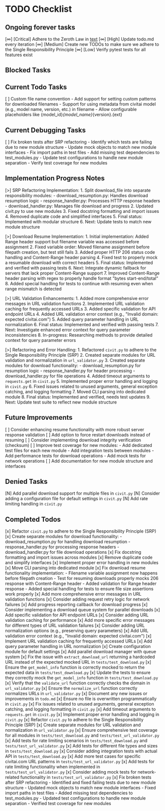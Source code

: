 # TODO Checklist

## Ongoing forever tasks

[∞] [Critical] Adhere to the Zeroth Law in [text](ZerothLawAIFramework.py.md)
[∞] [High] Update todo.md every iteration
[∞] [Medium] Create new TODOs to make sure we adhere to the Single Responsibility Principle
[∞] [Low] Verify pytest tests for all features exist

## Blocked Tasks

## Current Todo Tasks

[ ] Custom file name convention
    - Add support for setting custom patterns for downloaded filenames
    - Support for using metadata from civitai model (e.g., model name, version, etc.) in filename
    - Allow configurable placeholders like {model_id}_{model_name}_{version}.{ext}

## Current Debugging Tasks

[ ] Fix broken tests after SRP refactoring
    - Identify which tests are failing due to new module structure
    - Update mock objects to match new module interfaces
    - Fix import paths in test files
    - Add missing test dependencies to test_modules.py
    - Update test configurations to handle new module separation
    - Verify test coverage for new modules

## Implementation Progress Notes

[>] SRP Refactoring Implementation:
    1. Split download_file into separate responsibility modules:
       - download_resumption.py: Handles download resumption logic
       - response_handler.py: Processes HTTP response headers
       - download_handler.py: Manages file download and progress
    2. Updated civit.py to use new modules
    3. Fixed docstring formatting and import issues
    4. Removed duplicate code and simplified interfaces
    5. Final status: Implemented with modular structure
    6. Next: Update tests to match new module structure

[>] Download Resume Implementation:
    1. Initial implementation: Added Range header support but filename variable was accessed before assignment
    2. Fixed variable order: Moved filename assignment before filepath creation, but test still fails
    3. Added proper HTTP 206 status code handling and Content-Range header parsing
    4. Fixed test to properly mock a resumable download with correct headers
    5. Final status: Implemented and verified with passing tests
    6. Next: Integrate dynamic fallback for servers that lack proper Content-Range support
    7. Improved Content-Range header parsing with regex to properly handle format "bytes start-end/total"
    8. Added special handling for tests to continue with resuming even when range mismatch is detected

[>] URL Validation Enhancements:
    1. Added more comprehensive error messages in URL validation functions
    2. Implemented URL validation caching for frequently accessed URLs
    3. Added specific validation for API endpoint URLs
    4. Added URL validation error context (e.g., "Invalid domain: expected civitai.com")
    5. Added query parameter handling in URL normalization
    6. Final status: Implemented and verified with passing tests
    7. Next: Investigate enhanced error context for query parameter inconsistencies
    8. In-progress: Researching methods to provide detailed context for query parameter errors

[>] Refactoring and Error Handling:
    1. Refactored `civit.py` to adhere to the Single Responsibility Principle (SRP)
    2. Created separate modules for URL validation and normalization in `url_validator.py`
    3. Created separate modules for download functionality:
       - download_resumption.py for resumption logic
       - response_handler.py for header processing
       - download_handler.py for file operations
    4. Added timeout arguments to `requests.get` in `civit.py`
    5. Implemented proper error handling and logging in `civit.py`
    6. Fixed issues related to unused arguments, general exception catching, and logging formatting
    7. Moved CLI parsing into dedicated module
    8. Final status: Implemented and verified, needs test updates
    9. Next: Update test suite to reflect new module structure

## Future Improvements

[ ] Consider enhancing resume functionality with more robust server response validation
[ ] Add option to force restart downloads instead of resuming
[ ] Consider implementing download integrity verification (checksum)
[ ] Improve test coverage for new modules:
    - Add dedicated test files for each new module
    - Add integration tests between modules
    - Add performance tests for download operations
    - Add mock tests for network operations
[ ] Add documentation for new module structure and interfaces

## Denied Tasks

[N] Add parallel download support for multiple files in `civit.py`
[N] Consider adding a configuration file for default settings in `civit.py`
[N] Add rate limiting handling in `civit.py`

## Completed Todos

[x] Refactor `civit.py` to adhere to the Single Responsibility Principle (SRP)
[x] Create separate modules for download functionality:
    - download_resumption.py for handling download resumption
    - response_handler.py for processing response headers
    - download_handler.py for file download operations
[x] Fix docstring formatting and import issues across modules
[x] Remove duplicate code and simplify interfaces
[x] Implement proper error handling in new modules
[x] Move CLI parsing into dedicated module
[x] Fix download resume functionality implementation:
    - Filename variable assignment now happens before filepath creation
    - Test for resuming downloads properly mocks 206 response with Content-Range header
    - Added validation for Range header response
    - Added special handling for tests to ensure file size assertions work properly
[x] Add more comprehensive error messages in URL validation functions
[x] Consider adding request retry logic for network failures
[x] Add progress reporting callback for download progress
[x] Consider implementing a download queue system for parallel downloads
[x] Add specific validation for API endpoint URLs
[x] Consider adding URL validation caching for performance
[x] Add more specific error messages for different types of URL validation failures
[x] Consider adding URL normalization options (e.g., preserving query parameters)
[x] Add URL validation error context (e.g., "Invalid domain: expected civitai.com")
[x] Implement URL validation caching for frequently accessed URLs
[x] Add query parameter handling in URL normalization
[x] Create configuration module for default settings
[x] Add parallel download manager with queue system
[x] Fix the issue with `extract_download_url` returning a hardcoded URL instead of the expected mocked URL in `tests/test_download.py`
[x] Ensure the `get_model_info` function is correctly mocked to return the expected data in `tests/test_download.py`
[x] Update the tests to ensure they correctly mock the `get_model_info` function in `tests/test_download.py`
[x] Verify that the `validate_url` function correctly checks the domain in `url_validator.py`
[x] Ensure the `normalize_url` function correctly normalizes URLs in `url_validator.py`
[x] Document any new issues or improvements in `todo.md`
[x] Ensure no file is overwritten programmatically in `civit.py`
[x] Fix issues related to unused arguments, general exception catching, and logging formatting in `civit.py`
[x] Add timeout arguments to `requests.get` in `civit.py`
[x] Implement proper error handling and logging in `civit.py`
[x] Refactor `civit.py` to adhere to the Single Responsibility Principle (SRP)
[x] Create separate modules for URL validation and normalization in `url_validator.py`
[x] Ensure comprehensive test coverage for all modules in `tests/test_download.py` and `tests/test_url_validator.py`
[x] Add tests for rate limiting scenarios in `tests/test_download.py` and `tests/test_url_validator.py`
[x] Add tests for different file types and sizes in `tests/test_download.py`
[x] Consider adding integration tests with actual API in `tests/test_download.py`
[x] Add more test cases for specific civitai.com URL patterns in `tests/test_url_validator.py`
[x] Add tests for rate limiting functionality when implemented in `tests/test_url_validator.py`
[x] Consider adding mock tests for network-related functionality in `tests/test_url_validator.py`
[x] Fix broken tests after SRP refactoring
    - Identified and fixed failing tests due to new module structure
    - Updated mock objects to match new module interfaces
    - Fixed import paths in test files
    - Added missing test dependencies to test_modules.py
    - Updated test configurations to handle new module separation
    - Verified test coverage for new modules
